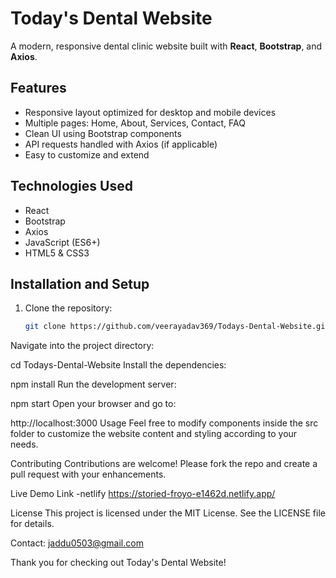 # Today's Dental Website

A modern, responsive dental clinic website built with **React**, **Bootstrap**, and **Axios**.

## Features

- Responsive layout optimized for desktop and mobile devices
- Multiple pages: Home, About, Services, Contact, FAQ
- Clean UI using Bootstrap components
- API requests handled with Axios (if applicable)
- Easy to customize and extend

## Technologies Used

- React
- Bootstrap
- Axios
- JavaScript (ES6+)
- HTML5 & CSS3

## Installation and Setup

1. Clone the repository:

   ```bash
   git clone https://github.com/veerayadav369/Todays-Dental-Website.git
Navigate into the project directory:


cd Todays-Dental-Website
Install the dependencies:


npm install
Run the development server:


npm start
Open your browser and go to:


http://localhost:3000
Usage
Feel free to modify components inside the src folder to customize the website content and styling according to your needs.

Contributing
Contributions are welcome! Please fork the repo and create a pull request with your enhancements.

Live Demo Link -netlify 
https://storied-froyo-e1462d.netlify.app/

License
This project is licensed under the MIT License. See the LICENSE file for details.

Contact: jaddu0503@gmail.com

Thank you for checking out Today's Dental Website!
